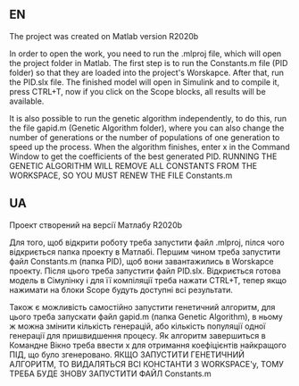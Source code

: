 
## EN

The project was created on Matlab version R2020b

In order to open the work, you need to run the .mlproj file, which will open the project folder in Matlab.
The first step is to run the Constants.m file (PID folder) so that they are loaded into the project's Worskapce. After that, run the PID.slx file. The finished model will open in Simulink and to compile it, press CTRL+T, now if you click on the Scope blocks, all results will be available.

It is also possible to run the genetic algorithm independently, to do this, run the file gapid.m (Genetic Algorithm folder), where you can also change the number of generations or the number of populations of one generation to speed up the process. When the algorithm finishes, enter x in the Command Window to get the coefficients of the best generated PID. RUNNING THE GENETIC ALGORITHM WILL REMOVE ALL CONSTANTS FROM THE WORKSPACE, SO YOU MUST RENEW THE FILE Constants.m

## UA

Проект створений на версії Матлабу R2020b

Для того, щоб відкрити роботу треба запустити файл .mlproj, пілся чого відкриється папка проекту в Матлабі.
Першим чином треба запустити файл Constants.m (папка PID), щоб вони завантажились в Worskapce проекту. Після цього треба запустити  файл PID.slx. Відкриється готова модель в Сімулінку і для її компіляції треба нажати СTRL+T, тепер якщо нажимати на блоки Scope будуть доступні всі результати. 

Також є можливість самостійно запустити генетичний алгоритм, для цього треба запускати файл gapid.m (папка Genetic Algorithm), в ньому ж можна змінити кількість генерацій, або кількість популяції одної генерації для пришвидшення процесу. Як алгоритм завершиться в Командне Вікно треба ввести  x для отримання коефіцієнтів найкращого ПІД, що було згенеровано. ЯКЩО ЗАПУСТИТИ ГЕНЕТИЧНИЙ АЛГОРИТМ, ТО ВИДАЛЯТЬСЯ ВСІ КОНСТАНТИ З WORKSPACE'у, ТОМУ ТРЕБА БУДЕ ЗНОВУ ЗАПУСТИТИ ФАЙЛ Constants.m